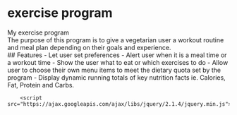 # exercise program
<div>My exercise program</div>
<div>The purpose of this program is to give a vegetarian user a workout routine and meal plan depending on their goals and experience.</div>
## Features
- Let user set preferences
- Alert user when it is a meal time or a workout time
- Show the user what to eat or which exercises to do
- Allow user to choose their own menu items to meet the dietary quota set by the program
- Display dynamic running totals of key nutrition facts ie. Calories, Fat, Protein and Carbs.

        <script src="https://ajax.googleapis.com/ajax/libs/jquery/2.1.4/jquery.min.js">
